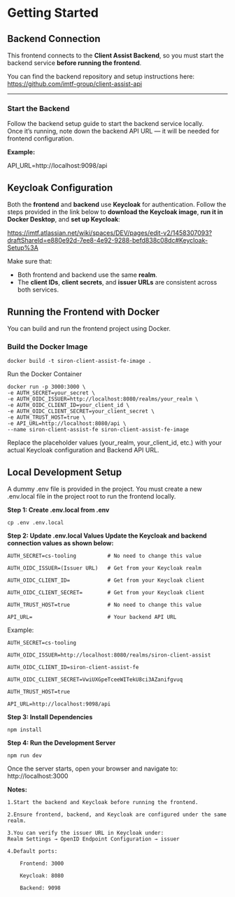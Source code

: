 # Getting Started

## Backend Connection

This frontend connects to the **Client Assist Backend**, so you must start the backend service **before running the frontend**.

You can find the backend repository and setup instructions here:  
https://github.com/imtf-group/client-assist-api

---

### Start the Backend

Follow the backend setup guide to start the backend service locally.  
Once it’s running, note down the backend API URL — it will be needed for frontend configuration.

**Example:**

API_URL=http://localhost:9098/api

## Keycloak Configuration

Both the **frontend** and **backend** use **Keycloak** for authentication. Follow the steps provided in the link below to **download the Keycloak image**, **run it in Docker Desktop**, and **set up Keycloak**:

https://imtf.atlassian.net/wiki/spaces/DEV/pages/edit-v2/1458307093?draftShareId=e880e92d-7ee8-4e92-9288-befd838c08dc#Keycloak-Setup%3A

Make sure that:
- Both frontend and backend use the same **realm**.
- The **client IDs**, **client secrets**, and **issuer URLs** are consistent across both services.

## Running the Frontend with Docker

You can build and run the frontend project using Docker.

### Build the Docker Image
```
docker build -t siron-client-assist-fe-image .
```

Run the Docker Container
```
docker run -p 3000:3000 \
-e AUTH_SECRET=your_secret \
-e AUTH_OIDC_ISSUER=http://localhost:8080/realms/your_realm \
-e AUTH_OIDC_CLIENT_ID=your_client_id \
-e AUTH_OIDC_CLIENT_SECRET=your_client_secret \
-e AUTH_TRUST_HOST=true \
-e API_URL=http://localhost:8080/api \
--name siron-client-assist-fe siron-client-assist-fe-image
```

Replace the placeholder values (your_realm, your_client_id, etc.) with your actual Keycloak configuration and Backend API URL.

## Local Development Setup
A dummy .env file is provided in the project. You must create a new .env.local file in the project root to run the frontend locally.

**Step 1: Create .env.local from .env**
```
cp .env .env.local
```
**Step 2: Update .env.local Values
Update the Keycloak and backend connection values as shown below:**

```
AUTH_SECRET=cs-tooling          # No need to change this value

AUTH_OIDC_ISSUER=(Issuer URL)   # Get from your Keycloak realm

AUTH_OIDC_CLIENT_ID=            # Get from your Keycloak client

AUTH_OIDC_CLIENT_SECRET=        # Get from your Keycloak client

AUTH_TRUST_HOST=true            # No need to change this value

API_URL=                        # Your backend API URL
```
Example:
```
AUTH_SECRET=cs-tooling

AUTH_OIDC_ISSUER=http://localhost:8080/realms/siron-client-assist

AUTH_OIDC_CLIENT_ID=siron-client-assist-fe

AUTH_OIDC_CLIENT_SECRET=VwiUXGpeTceeWITekU8ci3AZanifgvuq

AUTH_TRUST_HOST=true

API_URL=http://localhost:9098/api
```

**Step 3: Install Dependencies**
```
npm install
```

**Step 4: Run the Development Server**
```
npm run dev
```

Once the server starts, open your browser and navigate to:
http://localhost:3000

**Notes:**
```
1.Start the backend and Keycloak before running the frontend.

2.Ensure frontend, backend, and Keycloak are configured under the same realm.

3.You can verify the issuer URL in Keycloak under:
Realm Settings → OpenID Endpoint Configuration → issuer

4.Default ports:

    Frontend: 3000

    Keycloak: 8080

    Backend: 9098
```